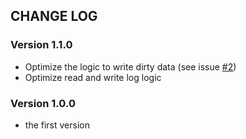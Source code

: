 ## CHANGE LOG

### Version 1.1.0

- Optimize the logic to write dirty data (see issue [#2](https://github.com/pqpo/Log4a/issues/2))
- Optimize read and write log logic


### Version 1.0.0

- the first version